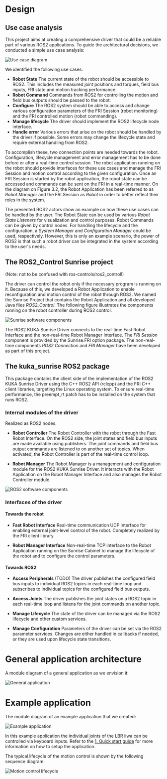# Design

## Use case analysis

This project aims at creating a comprehensive driver that could be a reliable part of various ROS2 applications. To guide the architectural decisions, we conducted a simple use case analysis:

![Use case diagram](gfx/use_case_diagram.svg)

We identified the following use cases:

- **Robot State**
  The current state of the robot should be accessible to ROS2. This includes the measured joint positions and torques, field bus inputs, FRI state and motion tracking performance.
- **Robot Command**
  Commands from ROS2 for controlling the motion and field bus outputs should be passed to the robot.
- **Configure**
  The ROS2 system should be able to access and change various configuration parameters of the FRI Session (robot monitoring) and the FRI controlled motion (robot commanding).
- **Manage lifecycle**
  The driver should implement the ROS2 lifecycle node interface.
- **Handle error**
  Various errors that arise on the robot should be handled by the driver if possible. Some errors may change the lifecycle state and require external handling from ROS2.

To accomplish these, two connection points are needed towards the robot. Configuration, lifecycle management and error management has to be done before or after a real-time control session. The robot application running on the robot should provide interfaces for these use cases and manage the FRI Session and motion control according to the given configuration. Once an FRI Session is started by the robot application, the robot state can be accessed and commands can be sent on the FRI in a real-time manner. On the diagram on Figure 3.2, the Robot Application has been referred to as *Robot Manager* and the FRI Session as *Robot* in order to better reflect their roles in the system.

The presented ROS2 actors show an example on how these use cases can be handled by the user. The Robot State can be used by various *Robot State Listeners* for visualization and control purposes. Robot Commands can be given by control nodes. For handling the lifecycle and the configuration, a *System Manager* and *Configuration Manager* could be used, respectively. However, this is only an example scenario, the power of ROS2 is that such a robot driver can be integrated in the system according to the user's needs.

## The ROS2_Control Sunrise project

(Note: not to be confused with ros-controls/ros2\_control!)

The driver can control the robot only if the necessary program is running on it. Because of this, we developed a Robot Application to enable reconfiguration and motion control of the robot through ROS2. We named the Sunrise Project that contains the Robot Application and all developed Java files *ROS2_Control*. The following figure illustrates the components running on the robot controller during ROS2 control: 

![Sunrise software components](gfx/components_sunrise.png)

The ROS2 KUKA Sunrise Driver connects to the real-time Fast Robot Interface and the non-real-time Robot Manager Interface. The *FRI Session* component is provided by the Sunrise.FRI option package. The non-real-time components *ROS2 Connection* and *FRI Manager* have been developed as part of this project. 

## The kuka_sunrise ROS2 package

This package contains the client side of the implementation of the ROS2 KUKA Sunrise Driver using the C++ ROS2 API (rclcpp) and the FRI C++ client libraries, targeting the Linux operating system. To ensure real-time performance, the preempt_rt patch has to be installed on the system that runs ROS2.

### Internal modules of the driver

Realized as ROS2 nodes.

- **Robot Controller**
  The Robot Controller with the robot through the Fast Robot Interface. On the ROS2 side, the joint states and field bus inputs are made available using publishers. The joint commands and field bus output commands are listened to on another set of topics. When activated, the Robot Controller is part of the real-time control loop.

- **Robot Manager**
  The Robot Manager is a management and configuration module for the ROS2 KUKA Sunrise Driver. It interacts with the Robot Application on the Robot Manager Interface and also manages the Robot Controller module.

![ROS2 software components](gfx/components_ros2.png)

### Interfaces of the driver

#### Towards the robot

- **Fast Robot Interface**
  Real-time communication UDP interface for enabling external joint-level control of the robot. Completely realized by the FRI client library.

- **Robot Manager Interface**
  Non-real-time TCP interface to the Robot Application running on the Sunrise Cabinet to manage the lifecycle of the robot and to configure the control parameters.

#### Towards ROS2

- **Access Peripherals**  (TODO)
  The driver publishes the configured field bus inputs to individual ROS2 topics in each real-time loop and subscribes to individual topics for the configured field bus outputs. 

- **Access Joints**
  The driver publishes the joint states on a ROS2 topic in each real-time loop and listens for the joint commands on another topic.

- **Manage Lifecycle**
  The state of the driver can be managed via the ROS2 lifecycle and other custom services.

- **Manage Configuration**
  Parameters of the driver can be set via the ROS2 parameter services. Changes are either handled in callbacks if needed, or they are used upon lifecycle state transitions.

# General application architecture

A module diagram of a general application as we envision it:

![General application](gfx/general_application.png)

# Example application

The module diagram of an example application that we created:

![Example application](gfx/example_application.png)

In this example application the individual joints of the LBR iiwa can be controlled via keyboard inputs. Refer to the [1. Quick start guide](1.-Quick-start-guide.md) for more information on how to setup the application.

The typical lifecycle of the motion control is shown by the following sequence diagram:

![Motion control lifecycle](gfx/motion_lifecycle_sequence.png)
